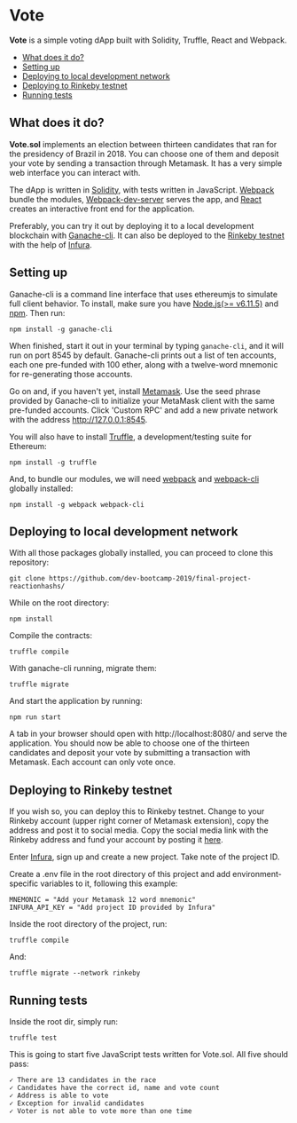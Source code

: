 # Vote

**Vote** is a simple voting dApp built with Solidity, Truffle, React and Webpack. 
  
  - [What does it do?](#what-does-it-do)
  - [Setting up](#setting-up)
  - [Deploying to local development network](#deploying-to-local-development-network)
  - [Deploying to Rinkeby testnet](#deploying-to-rinkeby-testnet)
  - [Running tests](#running-tests)

## What does it do?

**Vote.sol** implements an election between thirteen candidates that ran for the presidency of Brazil in 2018. You can choose one of them and deposit your vote by sending a transaction through Metamask. It has a very simple web interface you can interact with.

The dApp is written in [Solidity](https://solidity.readthedocs.io/en/v0.5.0/index.html), with tests written in JavaScript. [Webpack](https://webpack.js.org/) bundle the modules, [Webpack-dev-server](https://github.com/webpack/webpack-dev-server) serves the app, and [React](https://reactjs.org/) creates an interactive front end for the application.

Preferably, you can try it out by deploying it to a local development blockchain with [Ganache-cli](https://github.com/trufflesuite/ganache-cli). It can also be deployed to the [Rinkeby testnet](https://rinkeby.etherscan.io) with the help of [Infura](https://infura.io/).

## Setting up

Ganache-cli is a command line interface that uses ethereumjs to simulate full client behavior. To install, make sure you have [Node.js(>= v6.11.5)](https://nodejs.org/en/) and [npm](https://www.npmjs.com/). Then run:

```
npm install -g ganache-cli
```

When finished, start it out in your terminal by typing `ganache-cli`, and it will run on port 8545 by default. Ganache-cli prints out a list of ten accounts, each one pre-funded with 100 ether, along with a twelve-word mnemonic for re-generating those accounts. 

Go on and, if you haven't yet, install [Metamask](https://metamask.io/). Use the seed phrase provided by Ganache-cli to initialize your MetaMask client with the same pre-funded accounts. Click 'Custom RPC' and add a new private network with the address http://127.0.0.1:8545.

You will also have to install [Truffle](https://www.truffleframework.com/), a development/testing suite for Ethereum:

```
npm install -g truffle
```

And, to bundle our modules, we will need [webpack](https://webpack.js.org/) and [webpack-cli](https://www.npmjs.com/package/webpack-cli) globally installed:

```
npm install -g webpack webpack-cli
```

## Deploying to local development network

With all those packages globally installed, you can proceed to clone this repository:

```
git clone https://github.com/dev-bootcamp-2019/final-project-reactionhashs/
```

While on the root directory:

```
npm install
```

Compile the contracts:

```
truffle compile
```

With ganache-cli running, migrate them:

```
truffle migrate 
```

And start the application by running:

```
npm run start
```

A tab in your browser should open with http://localhost:8080/ and serve the application. You should now be able to choose one of the thirteen candidates and deposit your vote by submitting a transaction with Metamask. Each account can only vote once.

## Deploying to Rinkeby testnet

If you wish so, you can deploy this to Rinkeby testnet. Change to your Rinkeby account (upper right corner of Metamask extension), copy the address and post it to social media. Copy the social media link with the Rinkeby address and fund your account by posting it [here](https://faucet.rinkeby.io/). 

Enter [Infura](https://infura.io/), sign up and create a new project. Take note of the project ID.

Create a .env file in the root directory of this project and add environment-specific variables to it, following this example:

```
MNEMONIC = "Add your Metamask 12 word mnemonic"
INFURA_API_KEY = "Add project ID provided by Infura"
```

Inside the root directory of the project, run: 

```
truffle compile 
```

And:

```
truffle migrate --network rinkeby
```

## Running tests

Inside the root dir, simply run:

```
truffle test
```

This is going to start five JavaScript tests written for Vote.sol. All five should pass:

```
✓ There are 13 candidates in the race
✓ Candidates have the correct id, name and vote count
✓ Address is able to vote
✓ Exception for invalid candidates
✓ Voter is not able to vote more than one time
```